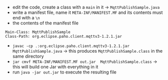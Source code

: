 - edit the code, create a class with a `main` in it -> `MqttPublishSample.java`
- write a manifest file, name it `META-INF/MANIFEST.MF` and its contents must end with a `\n`
- the contents of the manifest file
```
Main-Class: MqttPublishSample
Class-Path: org.eclipse.paho.client.mqttv3-1.2.1.jar
```
- `javac -cp .:org.eclipse.paho.client.mqttv3-1.2.1.jar MqttPublishSample.java` -> this produces `MqttPublishSample.class` in the same directory
- `jar cmvf META-INF/MANIFEST.MF out.jar  MqttPublishSample.class`  -> this will build one Jar with everything in it
- run `java -jar out.jar` to execute the resulting file


